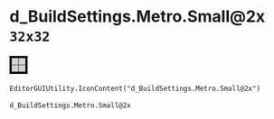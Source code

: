 # d_BuildSettings.Metro.Small@2x `32x32`
<img src="/img/d_BuildSettings.Metro.Small@2x.png" width=32 height=32>

``` CSharp
EditorGUIUtility.IconContent("d_BuildSettings.Metro.Small@2x")
```
```
d_BuildSettings.Metro.Small@2x
```
